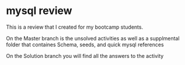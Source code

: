 # mysql review
This is a review that I created for my bootcamp students.

On the Master branch is the unsolved activities as well as a supplmental folder that containes 
Schema, seeds, and quick mysql references 

On the Solution branch you will find all the answers to the activity
